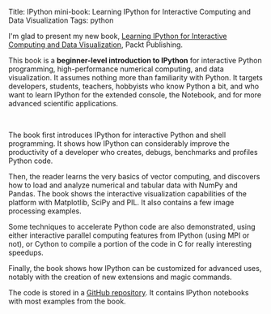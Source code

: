 Title: IPython mini-book: Learning IPython for Interactive Computing and Data Visualization
Tags: python

I'm glad to present my new book, [Learning IPython for Interactive Computing and Data Visualization](https://ipython-books.github.io/minibook/), Packt
Publishing.

This book is a **beginner-level introduction to IPython** for
interactive Python programming, high-performance numerical computing,
and data visualization. It assumes nothing more than familiarity with
Python. It targets developers, students, teachers, hobbyists who know
Python a bit, and who want to learn IPython for the extended console,
the Notebook, and for more advanced scientific applications.

 <!-- PELICAN_END_SUMMARY -->

The book first introduces IPython for interactive Python and shell
programming. It shows how IPython can considerably improve the
productivity of a developer who creates, debugs, benchmarks and profiles
Python code.

Then, the reader learns the very basics of vector computing, and
discovers how to load and analyze numerical and tabular data with NumPy
and Pandas. The book shows the interactive visualization capabilities of
the platform with Matplotlib, SciPy and PIL. It also contains a few
image processing examples.

Some techniques to accelerate Python code are also demonstrated, using
either interactive parallel computing features from IPython (using MPI
or not), or Cython to compile a portion of the code in C for really
interesting speedups.

Finally, the book shows how IPython can be customized for advanced uses,
notably with the creation of new extensions and magic commands.

The code is stored in a [GitHub
repository](https://github.com/rossant/ipython-minibook). It contains
IPython notebooks with most examples from the book.
